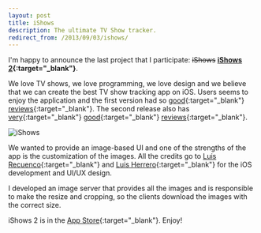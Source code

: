 ```yaml
---
layout: post
title: iShows
description: The ultimate TV Show tracker.
redirect_from: /2013/09/03/ishows/
---
```


I'm happy to announce the last project that I participate: <del>iShows</del> **[iShows 2][1]{:target="_blank"}**.

We love TV shows, we love programming, we love design and we believe that we
can create the best TV show tracking app on iOS. Users seems to enjoy the
application and the first version had
so [good](http://lifehacker.com/ishows-keeps-track-of-tv-shows-youve-watched-882374571){:target="_blank"}
[reviews](http://appadvice.com/review/the-ishows-app-is-the-tv-tracker-youve-been-waiting-for/){:target="_blank"}.
The second release also has [very](http://lifehacker.com/ishows-2-tracks-your-favorite-tv-shows-1720013136){:target="_blank"}
[good](http://www.macstories.net/reviews/tracking-tv-shows-with-ishows-2-welding-great-design-with-extensive-customization/){:target="_blank"}
[reviews](http://beautifulpixels.com/ipad/ishows-2-is-a-phenomenal-tv-show-tracking-app-for-ios/){:target="_blank"}.

![iShows][5]

We wanted to provide an image-based UI and one of the strengths of the app is
the customization of the images. All the credits go to [Luis Recuenco][2]{:target="_blank"}
and [Luis Herrero][3]{:target="_blank"} for the iOS development and UI/UX design.

I developed an image server that provides all the images and is responsible to
make the resize and cropping, so the clients download the images with the
correct size.

iShows 2 is in the [App Store][4]{:target="_blank"}. Enjoy!


[1]: http://ishowsapp.com/tv/
[2]: https://twitter.com/luisrecuenco
[3]: https://twitter.com/luishj
[4]: https://itunes.apple.com/app/id992387872
[5]: /assets/images/articles/ishows.png
